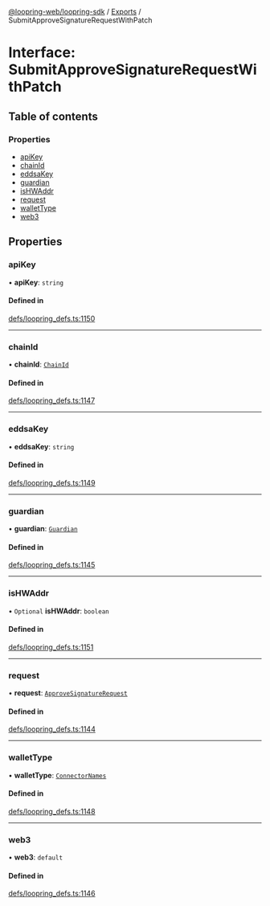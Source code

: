 [@loopring-web/loopring-sdk](../README.md) / [Exports](../modules.md) / SubmitApproveSignatureRequestWithPatch

# Interface: SubmitApproveSignatureRequestWithPatch

## Table of contents

### Properties

- [apiKey](SubmitApproveSignatureRequestWithPatch.md#apikey)
- [chainId](SubmitApproveSignatureRequestWithPatch.md#chainid)
- [eddsaKey](SubmitApproveSignatureRequestWithPatch.md#eddsakey)
- [guardian](SubmitApproveSignatureRequestWithPatch.md#guardian)
- [isHWAddr](SubmitApproveSignatureRequestWithPatch.md#ishwaddr)
- [request](SubmitApproveSignatureRequestWithPatch.md#request)
- [walletType](SubmitApproveSignatureRequestWithPatch.md#wallettype)
- [web3](SubmitApproveSignatureRequestWithPatch.md#web3)

## Properties

### apiKey

• **apiKey**: `string`

#### Defined in

[defs/loopring_defs.ts:1150](https://github.com/Loopring/loopring_sdk/blob/5861d10/src/defs/loopring_defs.ts#L1150)

___

### chainId

• **chainId**: [`ChainId`](../enums/ChainId.md)

#### Defined in

[defs/loopring_defs.ts:1147](https://github.com/Loopring/loopring_sdk/blob/5861d10/src/defs/loopring_defs.ts#L1147)

___

### eddsaKey

• **eddsaKey**: `string`

#### Defined in

[defs/loopring_defs.ts:1149](https://github.com/Loopring/loopring_sdk/blob/5861d10/src/defs/loopring_defs.ts#L1149)

___

### guardian

• **guardian**: [`Guardian`](../modules.md#guardian)

#### Defined in

[defs/loopring_defs.ts:1145](https://github.com/Loopring/loopring_sdk/blob/5861d10/src/defs/loopring_defs.ts#L1145)

___

### isHWAddr

• `Optional` **isHWAddr**: `boolean`

#### Defined in

[defs/loopring_defs.ts:1151](https://github.com/Loopring/loopring_sdk/blob/5861d10/src/defs/loopring_defs.ts#L1151)

___

### request

• **request**: [`ApproveSignatureRequest`](ApproveSignatureRequest.md)

#### Defined in

[defs/loopring_defs.ts:1144](https://github.com/Loopring/loopring_sdk/blob/5861d10/src/defs/loopring_defs.ts#L1144)

___

### walletType

• **walletType**: [`ConnectorNames`](../enums/ConnectorNames.md)

#### Defined in

[defs/loopring_defs.ts:1148](https://github.com/Loopring/loopring_sdk/blob/5861d10/src/defs/loopring_defs.ts#L1148)

___

### web3

• **web3**: `default`

#### Defined in

[defs/loopring_defs.ts:1146](https://github.com/Loopring/loopring_sdk/blob/5861d10/src/defs/loopring_defs.ts#L1146)
